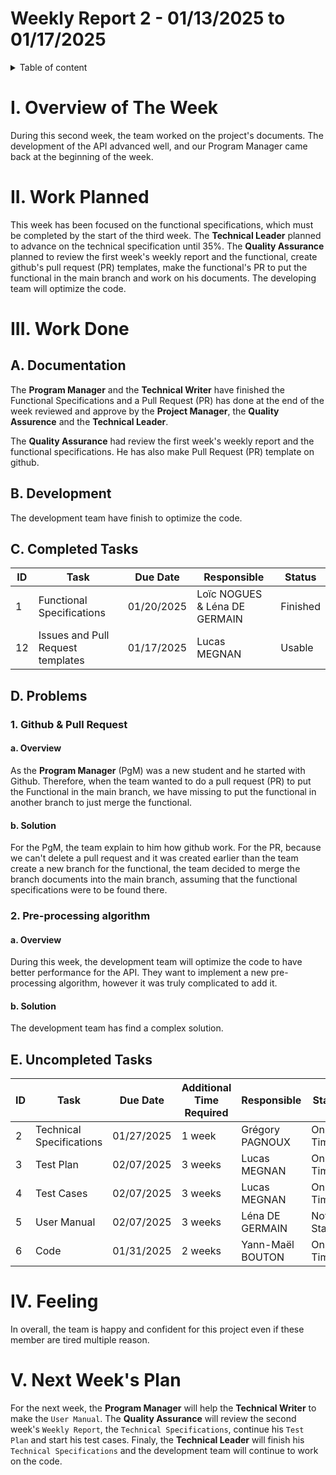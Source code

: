 # Weekly Report 2 - 01/13/2025 to 01/17/2025

<details> 

<summary> Table of content </summary>

- [Weekly Report 2 - 01/13/2025 to 01/17/2025](#weekly-report-2---01132025-to-01172025)
- [I. Overview of The Week](#i-overview-of-the-week)
- [II. Work Planned](#ii-work-planned)
- [III. Work Done](#iii-work-done)
  - [A. Documentation](#a-documentation)
  - [B. Development](#b-development)
  - [C. Completed Tasks](#c-completed-tasks)
  - [D. Problems](#d-problems)
    - [1. Github \& Pull Request](#1-github--pull-request)
      - [a. Overview](#a-overview)
      - [b. Solution](#b-solution)
    - [2. Pre-processing algorithm](#2-pre-processing-algorithm)
      - [a. Overview](#a-overview-1)
      - [b. Solution](#b-solution-1)
  - [E. Uncompleted Tasks](#e-uncompleted-tasks)
- [IV. Feeling](#iv-feeling)
- [V. Next Week's Plan](#v-next-weeks-plan)

</details>

# I. Overview of The Week

During this second week, the team worked on the project's documents. The development of the API advanced well, and our Program Manager came back at the beginning of the week. 

# II. Work Planned

This week has been focused on the functional specifications, which must be completed by the start of the third week. The **Technical Leader** planned to advance on the technical specification until 35%. The **Quality Assurance** planned to review the first week's weekly report and the functional, create github's pull request (PR) templates, make the functional's PR to put the functional in the main branch and work on his documents. The developing team will optimize the code. 

# III. Work Done

## A. Documentation

The **Program Manager** and the **Technical Writer** have finished the Functional Specifications and a Pull Request (PR) has done at the end of the week reviewed and approve by the **Project Manager**, the **Quality Assurence** and the **Technical Leader**. 

The **Quality Assurance** had review the first week's weekly report and the functional specifications. He has also make Pull Request (PR) template on github.

## B. Development

The development team have finish to optimize the code.

## C. Completed Tasks

|ID|Task|Due Date|Responsible| Status|
|-|-|-|-|-|
|1| Functional Specifications | 01/20/2025 | Loïc NOGUES & Léna DE GERMAIN | Finished |
|12| Issues and Pull Request templates | 01/17/2025 | Lucas MEGNAN | Usable | 100%|

## D. Problems 

### 1. Github & Pull Request

#### a. Overview

As the **Program Manager** (PgM) was a new student and he started with Github. Therefore, when the team wanted to do a pull request (PR) to put the Functional in the main branch, we have missing to put the functional in another branch to just merge the functional.

#### b. Solution

For the PgM, the team explain to him how github work. For the PR, because we can't delete a pull request and it was created earlier than the team create a new branch for the functional, the team decided to merge the branch documents into the main branch, assuming that the functional specifications were to be found there.

### 2. Pre-processing algorithm

#### a. Overview

During this week, the development team will optimize the code to have better performance for the API. They want to implement a new pre-processing algorithm, however it was truly complicated to add it.

#### b. Solution

The development team has find a complex solution. 

## E. Uncompleted Tasks

|ID|Task|Due Date|Additional Time Required |Responsible| Status| Rate Completed |
|-|-|-|-|-|-|-|
|2| Technical Specifications | 01/27/2025 | 1 week | Grégory PAGNOUX  | On Time |45%|
|3| Test Plan | 02/07/2025 |  3 weeks | Lucas MEGNAN| On Time |35%|
|4| Test Cases | 02/07/2025 | 3 weeks | Lucas MEGNAN| On Time |15%|
|5| User Manual | 02/07/2025 | 3 weeks | Léna DE GERMAIN | Not Started |0%|
|6| Code | 01/31/2025  | 2 weeks | Yann-Maël BOUTON | On Time |50%|

# IV. Feeling

In overall, the team is happy and confident for this project even if these member are tired multiple reason.

# V. Next Week's Plan

For the next week, the **Program Manager** will help the **Technical Writer** to make the `User Manual`. The **Quality Assurance** will review the second week's `Weekly Report`, the `Technical Specifications`, continue his `Test Plan` and start his test cases. Finaly, the **Technical Leader** will finish his `Technical Specifications` and the development team will continue to work on the code.